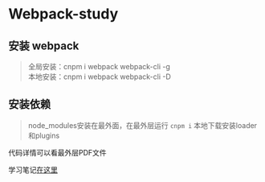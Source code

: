 # Webpack-study

## 安装 webpack

> 全局安装：cnpm i webpack webpack-cli -g  
> 本地安装：cnpm i webpack webpack-cli -D

## 安装依赖

> node_modules安装在最外面，在最外层运行 `cnpm i` 本地下载安装loader和plugins

代码详情可以看最外层PDF文件

学习笔记[在这里](http://www.woc12138.com/article/45)